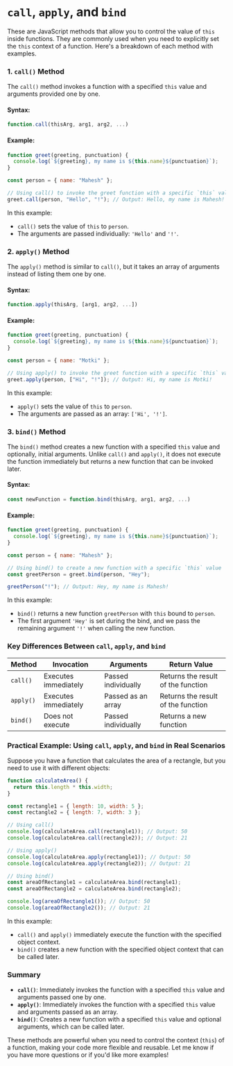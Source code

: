 # `call`, `apply`, and `bind`

These are JavaScript methods that allow you to control the value of `this` inside functions. They are commonly used when you need to explicitly set the `this` context of a function. Here's a breakdown of each method with examples.

### 1. **`call()` Method**

The `call()` method invokes a function with a specified `this` value and arguments provided one by one.

#### Syntax:

```javascript
function.call(thisArg, arg1, arg2, ...)
```

#### Example:

```javascript
function greet(greeting, punctuation) {
  console.log(`${greeting}, my name is ${this.name}${punctuation}`);
}

const person = { name: "Mahesh" };

// Using call() to invoke the greet function with a specific `this` value
greet.call(person, "Hello", "!"); // Output: Hello, my name is Mahesh!
```

In this example:

- `call()` sets the value of `this` to `person`.
- The arguments are passed individually: `'Hello'` and `'!'`.

### 2. **`apply()` Method**

The `apply()` method is similar to `call()`, but it takes an array of arguments instead of listing them one by one.

#### Syntax:

```javascript
function.apply(thisArg, [arg1, arg2, ...])
```

#### Example:

```javascript
function greet(greeting, punctuation) {
  console.log(`${greeting}, my name is ${this.name}${punctuation}`);
}

const person = { name: "Motki" };

// Using apply() to invoke the greet function with a specific `this` value
greet.apply(person, ["Hi", "!"]); // Output: Hi, my name is Motki!
```

In this example:

- `apply()` sets the value of `this` to `person`.
- The arguments are passed as an array: `['Hi', '!']`.

### 3. **`bind()` Method**

The `bind()` method creates a new function with a specified `this` value and optionally, initial arguments. Unlike `call()` and `apply()`, it does not execute the function immediately but returns a new function that can be invoked later.

#### Syntax:

```javascript
const newFunction = function.bind(thisArg, arg1, arg2, ...)
```

#### Example:

```javascript
function greet(greeting, punctuation) {
  console.log(`${greeting}, my name is ${this.name}${punctuation}`);
}

const person = { name: "Mahesh" };

// Using bind() to create a new function with a specific `this` value
const greetPerson = greet.bind(person, "Hey");

greetPerson("!"); // Output: Hey, my name is Mahesh!
```

In this example:

- `bind()` returns a new function `greetPerson` with `this` bound to `person`.
- The first argument `'Hey'` is set during the bind, and we pass the remaining argument `'!'` when calling the new function.

### Key Differences Between `call`, `apply`, and `bind`

| Method    | Invocation           | Arguments           | Return Value                       |
| --------- | -------------------- | ------------------- | ---------------------------------- |
| `call()`  | Executes immediately | Passed individually | Returns the result of the function |
| `apply()` | Executes immediately | Passed as an array  | Returns the result of the function |
| `bind()`  | Does not execute     | Passed individually | Returns a new function             |

### Practical Example: Using `call`, `apply`, and `bind` in Real Scenarios

Suppose you have a function that calculates the area of a rectangle, but you need to use it with different objects:

```javascript
function calculateArea() {
  return this.length * this.width;
}

const rectangle1 = { length: 10, width: 5 };
const rectangle2 = { length: 7, width: 3 };

// Using call()
console.log(calculateArea.call(rectangle1)); // Output: 50
console.log(calculateArea.call(rectangle2)); // Output: 21

// Using apply()
console.log(calculateArea.apply(rectangle1)); // Output: 50
console.log(calculateArea.apply(rectangle2)); // Output: 21

// Using bind()
const areaOfRectangle1 = calculateArea.bind(rectangle1);
const areaOfRectangle2 = calculateArea.bind(rectangle2);

console.log(areaOfRectangle1()); // Output: 50
console.log(areaOfRectangle2()); // Output: 21
```

In this example:

- `call()` and `apply()` immediately execute the function with the specified object context.
- `bind()` creates a new function with the specified object context that can be called later.

### Summary

- **`call()`**: Immediately invokes the function with a specified `this` value and arguments passed one by one.
- **`apply()`**: Immediately invokes the function with a specified `this` value and arguments passed as an array.
- **`bind()`**: Creates a new function with a specified `this` value and optional arguments, which can be called later.

These methods are powerful when you need to control the context (`this`) of a function, making your code more flexible and reusable. Let me know if you have more questions or if you'd like more examples!
